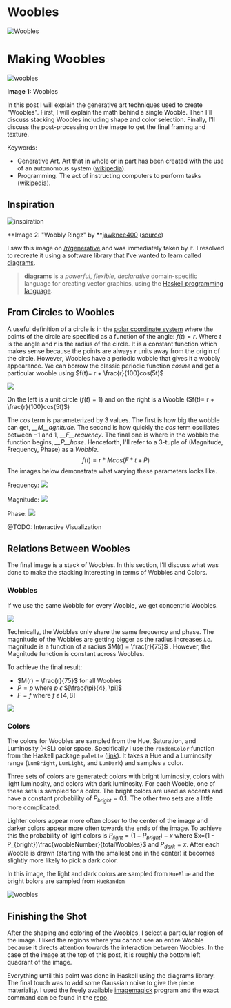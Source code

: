 # Woobles
![Woobles](https://raw.githubusercontent.com/asweingarten/woobles/master/readme/woobles.png)
# Making Woobles

![woobles](testMonoG.png)

**Image 1:** Woobles

In this post I will explain the generative art techniques used to create "Woobles". First, I will explain the math behind a single Wooble. Then I'll discuss stacking Woobles including shape and color selection. Finally, I'll discuss the post-processing on the image to get the final framing and texture.

Keywords:

- Generative Art. Art that in whole or in part has been created with the use of an autonomous system ([wikipedia](https://en.wikipedia.org/wiki/Generative_art)).
- Programming.  The act of instructing computers to perform tasks ([wikipedia](https://en.wikipedia.org/wiki/Computer_programming)).

## Inspiration

![inspiration](https://raw.githubusercontent.com/asweingarten/woobles/master/readme/inspo-sm.jpg)

**Image 2: "Wobbly Ringz" by **[jawknee400](https://np.reddit.com/user/jawknee400) ([source](https://np.reddit.com/r/generative/comments/a0pfe1/wobbly_ringz/))

I saw this image on [/r/generative](https://np.reddit.com/r/generative/) and was immediately taken by it. I resolved to recreate it using a software library that I've wanted to learn called [diagrams](https://archives.haskell.org/projects.haskell.org/diagrams/). 

> **diagrams** is a *powerful*, *flexible*, *declarative* domain-specific language for creating vector graphics, using the [Haskell programming language](http://haskell.org/).

## From Circles to Woobles

A useful definition of a circle is in the [polar coordinate system](https://en.wikipedia.org/wiki/Polar_coordinate_system) where the points of the circle are specified as a function of the angle:  $f(t) = r$. Where $t$ is the angle and $r$ is the radius of the circle. It is a constant function which makes sense because the points are always $r$ units away from the origin of the circle. However, Woobles have a periodic wobble that gives it a wobbly appearance. We can borrow the classic periodic function $cosine$ and get a particular wooble using $f(t)= r + \frac{r}{100}cos(5t)$

![](https://raw.githubusercontent.com/asweingarten/woobles/master/readme/Figure3b.png)

On the left is a unit circle ($f(t) = 1$) and on the right is a Wooble ($f(t)= r + \frac{r}{100}cos(5t)$)

The $cos$ term is parameterized by 3 values. The first is how big the wobble can get, *__M__agnitude*. The second is how quickly the $cos$ term oscillates between $-1$ and $1$, *__F__requency*. The final one is where in the wobble the function begins, *__P__hase*. Henceforth, I'll refer to a 3-tuple of (Magnitude, Frequency, Phase) as a *Wobble*.
$$
f(t) = r * Mcos(F*t + P)
$$
The images below demonstrate what varying these parameters looks like.

Frequency: ![](https://raw.githubusercontent.com/asweingarten/woobles/master/readme/frequency.png)



Magnitude: ![](https://raw.githubusercontent.com/asweingarten/woobles/master/readme/magnitude.png)

Phase:          ![](https://raw.githubusercontent.com/asweingarten/woobles/master/readme/phase.png)

@TODO: Interactive Visualization

## Relations Between Woobles

The final image is a stack of Woobles. In this section, I'll discuss what was done to make the stacking interesting in terms of Wobbles and Colors.

### Wobbles

If we use the same Wobble for every Wooble, we get concentric Woobles.

![](https://raw.githubusercontent.com/asweingarten/woobles/master/readme/same-woobles.png)

Technically, the Wobbles only share the same frequency and phase. The magnitude of the Wobbles are getting bigger as the radius increases *i.e.* magnitude is a function of a radius $M(r) = \frac{r}{75}$ . However, the Magnitude function is constant across Woobles.

To achieve the final result:

- $M(r) = \frac{r}{75}$ for all Woobles
- $P=p$ where $p$ $\epsilon$ $[\frac{\pi}{4}, \pi]$
- $F = f$ where $f$ $\epsilon$ $[4, 8]$ 

![](https://raw.githubusercontent.com/asweingarten/woobles/master/readme/stroked-woobles.png)



### Colors

The colors for Woobles are sampled from the Hue, Saturation, and Luminosity (HSL) color space. Specifically I use the `randomColor` function from the Haskell package `palette` ([link](http://hackage.haskell.org/package/palette)). It takes a Hue and a Luminosity range (`LumBright`, `LumLight`, and `LumDark`) and samples a color.

Three sets of colors are generated: colors with bright luminosity, colors with light luminosity, and colors with dark luminosity. For each Wooble, one of these sets is sampled for a color. The bright colors are used as accents and have a constant probability of $P_{bright}=0.1$. The other two sets are a little more complicated.

Lighter colors appear more often closer to the center of the image and darker colors appear more often towards the ends of the image. To achieve this the probability of light colors is $P_{light}=(1 - P_{bright})  - x$ where $x=(1 - P_{bright})\frac{woobleNumber}{totalWoobles}$ and $P_{dark}=x$. After each Wooble is drawn (starting with the smallest one in the center) it becomes slightly more likely to pick a dark color. 

In this image, the light and dark colors are sampled from `HueBlue` and the bright bolors are sampled from `HueRandom`

![woobles](https://raw.githubusercontent.com/asweingarten/woobles/master/readme/colors.png)



## Finishing the Shot

After the shaping and coloring of the Woobles, I select a particular region of the image. I liked the regions where you cannot see an entire Wooble because it directs attention towards the interaction between Woobles. In the case of the image at the top of this post, it is roughly the bottom left quadrant of the image. 

Everything until this point was done in Haskell using the diagrams library. The final touch was to add some Gaussian noise to give the piece materiality. I used the freely available [imagemagick](https://www.imagemagick.org/) program and the exact command can be found in the [repo](https://github.com/asweingarten/woobles).






